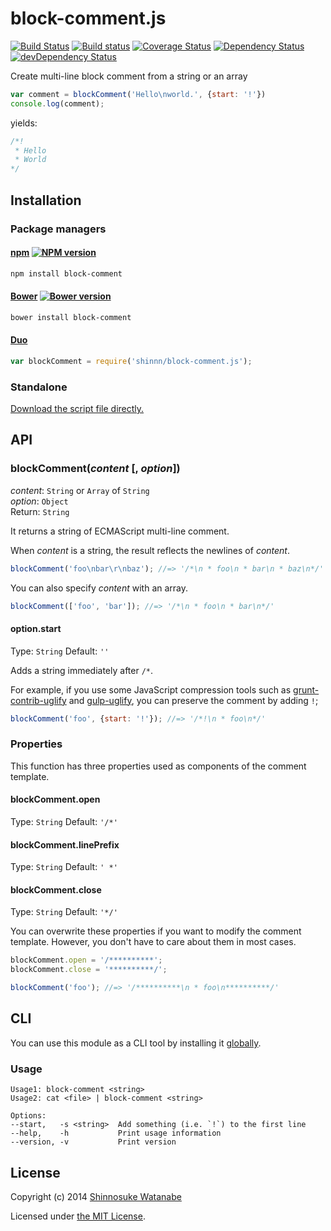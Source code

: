 # block-comment.js

[![Build Status](https://travis-ci.org/shinnn/block-comment.js.svg?branch=master)](https://travis-ci.org/shinnn/block-comment.js)
[![Build status](https://ci.appveyor.com/api/projects/status/o0c4g0gbgoa481mf?svg=true)](https://ci.appveyor.com/project/ShinnosukeWatanabe/block-comment-js)
[![Coverage Status](https://img.shields.io/coveralls/shinnn/block-comment.js.svg)](https://coveralls.io/r/shinnn/block-comment.js)
[![Dependency Status](https://david-dm.org/shinnn/block-comment.js.svg)](https://david-dm.org/shinnn/block-comment.js)
[![devDependency Status](https://david-dm.org/shinnn/block-comment.js/dev-status.svg)](https://david-dm.org/shinnn/block-comment.js#info=devDependencies)

Create multi-line block comment from a string or an array

```javascript
var comment = blockComment('Hello\nworld.', {start: '!'})
console.log(comment);
```

yields:

```javascript
/*!
 * Hello
 * World
*/
```

## Installation

### Package managers

#### [npm](https://www.npmjs.org/) [![NPM version](https://badge.fury.io/js/block-comment.svg)](https://www.npmjs.org/package/block-comment)

```sh
npm install block-comment
```

#### [Bower](http://bower.io/) [![Bower version](https://badge.fury.io/bo/block-comment.svg)](https://github.com/shinnn/block-comment.js/releases)

```sh
bower install block-comment
```

#### [Duo](http://duojs.org/)

```javascript
var blockComment = require('shinnn/block-comment.js');
```

### Standalone

[Download the script file directly.](https://raw.githubusercontent.com/shinnn/block-comment.js/master/block-comment.js)

## API

### blockComment(*content* [, *option*])

*content*: `String` or `Array` of `String`  
*option*: `Object`  
Return: `String`

It returns a string of ECMAScript multi-line comment.

When *content* is a string, the result reflects the newlines of *content*.

```javascript
blockComment('foo\nbar\r\nbaz'); //=> '/*\n * foo\n * bar\n * baz\n*/'
```

You can also specify *content* with an array.

```javascript
blockComment(['foo', 'bar']); //=> '/*\n * foo\n * bar\n*/'
```

#### option.start

Type: `String`
Default: `''`

Adds a string immediately after `/*`.

For example, if you use some JavaScript compression tools such as [grunt-contrib-uglify](https://github.com/gruntjs/grunt-contrib-uglify#preservecomments) and [gulp-uglify](https://github.com/terinjokes/gulp-uglify), you can preserve the comment by adding `!`;

```javascript
blockComment('foo', {start: '!'}); //=> '/*!\n * foo\n*/'
```

### Properties

This function has three properties used as components of the comment template.

#### blockComment.open

Type: `String`
Default: `'/*'`

#### blockComment.linePrefix

Type: `String`
Default: `' *'`

#### blockComment.close

Type: `String`
Default: `'*/'`

You can overwrite these properties if you want to modify the comment template. However, you don't have to care about them in most cases.

```javascript
blockComment.open = '/**********';
blockComment.close = '**********/';

blockComment('foo'); //=> '/**********\n * foo\n**********/'
```

## CLI

You can use this module as a CLI tool by installing it [globally](https://www.npmjs.org/doc/files/npm-folders.html#global-installation).

### Usage

```
Usage1: block-comment <string>
Usage2: cat <file> | block-comment <string>

Options:
--start,   -s <string>  Add something (i.e. `!`) to the first line
--help,    -h           Print usage information
--version, -v           Print version
```

## License

Copyright (c) 2014 [Shinnosuke Watanabe](https://github.com/shinnn)

Licensed under [the MIT License](./LICENSE).

